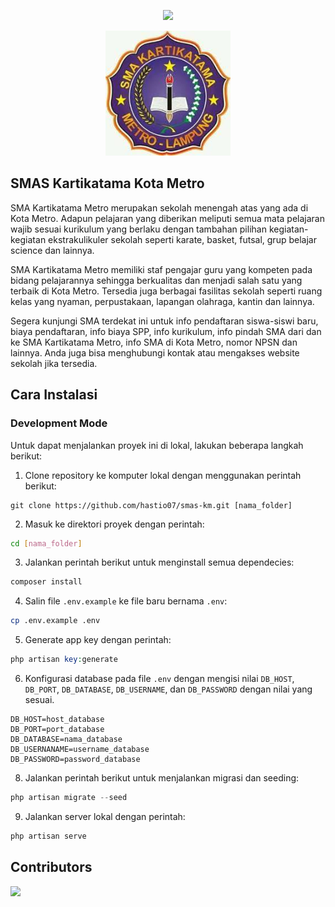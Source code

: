 <p align="center"><a href="https://laravel.com" target="_blank"><img src="https://raw.githubusercontent.com/laravel/art/master/logo-lockup/5%20SVG/2%20CMYK/1%20Full%20Color/laravel-logolockup-cmyk-red.svg" width="400"></a></p>

<p align="center"> <a href="https://github.com/hastio07/smas-km" target="_blank"> <img src="https://raw.githubusercontent.com/hastio07/smas-km/master/public/assets/image/logo.jpg"
height="auto" width="200" alt="logo"></a></p>

## SMAS Kartikatama Kota Metro

SMA Kartikatama Metro merupakan sekolah menengah atas yang ada di Kota Metro. Adapun pelajaran yang diberikan meliputi semua mata pelajaran wajib sesuai kurikulum yang berlaku dengan tambahan pilihan kegiatan-kegiatan ekstrakulikuler sekolah seperti karate, basket, futsal, grup belajar science dan lainnya.

SMA Kartikatama Metro memiliki staf pengajar guru yang kompeten pada bidang pelajarannya sehingga berkualitas dan menjadi salah satu yang terbaik di Kota Metro. Tersedia juga berbagai fasilitas sekolah seperti ruang kelas yang nyaman, perpustakaan, lapangan olahraga, kantin dan lainnya.


Segera kunjungi SMA terdekat ini untuk info pendaftaran siswa-siswi baru, biaya pendaftaran, info biaya SPP, info kurikulum, info pindah SMA dari dan ke SMA Kartikatama Metro, info SMA di Kota Metro, nomor NPSN dan lainnya. Anda juga bisa menghubungi kontak atau mengakses website sekolah jika tersedia.


## Cara Instalasi
### Development Mode
Untuk dapat menjalankan proyek ini di lokal, lakukan beberapa langkah berikut:

1. Clone repository ke komputer lokal dengan menggunakan perintah berikut:
```git
git clone https://github.com/hastio07/smas-km.git [nama_folder]
```
2. Masuk ke direktori proyek dengan perintah:
```bash
cd [nama_folder]
```
3. Jalankan perintah berikut untuk menginstall semua dependecies:
```php
composer install
```
4. Salin file `.env.example` ke file baru bernama `.env`:
```bash
cp .env.example .env
```
5. Generate app key dengan perintah:
```php
php artisan key:generate
```
6. Konfigurasi database pada file `.env` dengan mengisi nilai `DB_HOST`, `DB_PORT`, `DB_DATABASE`, `DB_USERNAME`, dan `DB_PASSWORD` dengan nilai yang sesuai.
```
DB_HOST=host_database
DB_PORT=port_database
DB_DATABASE=nama_database
DB_USERNANAME=username_database
DB_PASSWORD=password_database
```
8. Jalankan perintah berikut untuk menjalankan migrasi dan seeding:
```php
php artisan migrate --seed
```
9. Jalankan server lokal dengan perintah:
```php
php artisan serve
```

## Contributors

<a href="https://github.com/hastio07/smas-km/graphs/contributors">
  <img src="https://contributors-img.web.app/image?repo=hastio07/smas-km" />
</a>